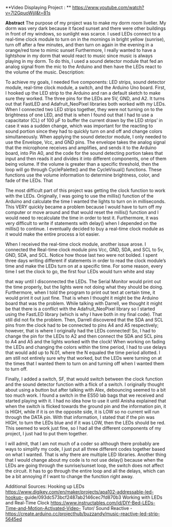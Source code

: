 **Video Displaying Project : ** https://www.youtube.com/watch?v=7l2GpuoWjjI&t=81s

**Abstract**
The purpose of my project was to make my dorm room livelier. My dorm was very dark because it faced sunset and there were other buildings in front of my windows, so sunlight was scarce. I used LEDs connect to a real-time clock module to turn on in the mornings in bright yellow (sunrise), turn off after a few minutes, and then turn on again in the evening in a orange/red tone to mimic sunset Furthermore, I really wanted to have a lightshow in my dorm that would react to music since music is always playing in my dorm. To do this, I used a sound detector module that fed an analog signal from the mic to the Arduino and then have the LEDs react to the volume of the music.
Description:

To achieve my goals, I needed five components: LED strips, sound detector module, real-time clock module, a switch, and the Arduino Uno board. First, I hooked up the LED strip to the Arduino and ran a default sketch to make sure they worked. The three pins for the LEDs are 5V, GND, and A2. It turns out that FastLED and Adafruit_NeoPixel libraries both worked with my LEDs. When I connected two LED strips together, they were not turning on to the brightness of one LED, and that is when I found out that I had to use a capacitator (CL) of 100 μF to buffer the current drawn by the LED strips’ in case it was a sudden change, which was important for the reacting to sound portion since they had to quickly turn on and off and change colors simultaneously.
When applying the sound detector module, I only needed to use the Envelope, Vcc, and GND pins. The envelope takes the analog signal that the microphone receives and amplifies, and sends it to the Arduino board, into Pin A0, and the code for the sound detecting portion takes that input and then reads it and divides it into different components, one of them being volume. If the volume is greater than a specific threshold, then the loop will go through CyclePalette() and the CycleVisual() functions. These functions use the volume information to determine brightness, color, and fade of the LEDs. That

The most difficult part of this project was getting the clock function to work with the LEDs. Originally, I was going to use the millis() function of the Arduino and calculate the time I wanted the lights to turn on in milliseconds. This VERY quickly became a problem because I would have to turn off my computer or move around and that would reset the millis() function and I would need to recalculate the time in order to test it. Furthermore, it was very difficult to write if statements with delay() when I depended on the millis() to continue. I eventually decided to buy a real-time clock module as it would make the entire process a lot easier.

When I received the real-time clock module, another issue arose. I connected the Real-time clock module pins Vcc, GND, SDA, and SCL to 5v, GND, SDA, and SCL. Notice how those last two were not bolded. I spent three days writing different if statements in order to read the clock module’s time and make the LEDs turn on at a specific time. For some reason, every time I set the clock to go, the first four LEDs would turn white and stay

that way until I disconnected the LEDs. The Serial Monitor would print out the time properly, but the lights were not doing what they should be doing. Furthermore, when I told the program to print out text at certain time, it would print it out just fine. That is when I thought it might be the Arduino board that was the problem. While talking with Darrell, we thought it might be that there is a conflict with the Adafruit_NeoPixel library so I started using the FastLED library (which is why I have both in my final code). That still did not fix the problem. Then, Darrell discovered that the SDA and SCL pins from the clock had to be connected to pins A4 and A5 respectively; however, that is where I originally had the LEDs connected! So, I had to change the pin for the LEDs to A2 and then connect the SDA and SCL pins to A4 and A5 and the lights worked with the clock! When working on fading the LEDs and changing the colors within the time period, I had to use delays that would add up to N.01, where the N equaled the time period allotted. I am still not entirely sure why that worked, but the LEDs were turning on at the times that I wanted them to turn on and turning off when I wanted them to turn off.

Finally, I added a switch, SF, that would switch between the clock function and the sound detector function with a flick of a switch. I originally thought about using a button but after talking with Alex, debouncing seemed to a bit too much work. I found a switch in the ES50 lab bags that we received and started playing with it. I had no idea how to use it until Anisha explained that when the switch is flicked towards the ground pin and the information pin, it is HIGH, while if it is on the opposite side, it is LOW so no current will run through the DATA pin. With that information, I stated that if the pin was HIGH, to turn the LEDs blue and if it was LOW, then the LEDs should be red. This seemed to work just fine, so I had all the different components of my project, I just had to put them together.

I will admit, that I am not much of a coder so although there probably are ways to simplify my code, I just put all three different codes together based on what I wanted. That is why there are multiple LED libraries. Another thing that I would change about my code is to not use delay() because when the LEDs are going through the sunrise/sunset loop, the switch does not affect the circuit. It has to go through the entire loop and all the delays, which can be a bit annoying if I want to change the function right away.



Additional Sources:
Hooking up LEDs
https://www.digikey.com/en/maker/projects/apa102-addressable-led-hookup- guide/093dc573bcf2487ab2146cec7fd870b3
Working with LEDs and Real-Time Clock
https://www.instructables.com/id/DIY-Bed-LEDs-Time-and-Motion-Activated-Video- Tutor/
Sound Reactive -
https://create.arduino.cc/projecthub/buzzandy/music-reactive-led-strip-5645ed
